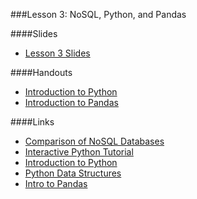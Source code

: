 ###Lesson 3: NoSQL, Python, and Pandas

####Slides
- [ Lesson 3 Slides ](lec03.pdf)

####Handouts
- [Introduction to Python](https://github.com/pburkard88/DS_BOS_07/blob/master/Notebooks/03_Intro_to_Python.ipynb)
- [Introduction to Pandas](https://github.com/pburkard88/DS_BOS_07/blob/master/Notebooks/03_Intro_to_Pandas.ipynb)


####Links
- [Comparison of NoSQL Databases](http://kkovacs.eu/cassandra-vs-mongodb-vs-couchdb-vs-redis)
- [Interactive Python Tutorial](http://www.learnpython.org)
- [Introduction to Python](http://nbviewer.ipython.org/urls/bitbucket.org/amjoconn/watpy-learning-to-code-with-python/raw/3441274a54c7ff6ff3e37285aafcbbd8cb4774f0/notebook/Learn%20to%20Code%20with%20Python.ipynb)
- [Python Data Structures](http://nbviewer.ipython.org/urls/github.com/profjsb/python-bootcamp/raw/master/DataFiles_and_Notebooks/02_AdvancedDataStructures/data_structures.ipynb)
- [Intro to Pandas](http://pandas.pydata.org/pandas-docs/dev/10min.html)
